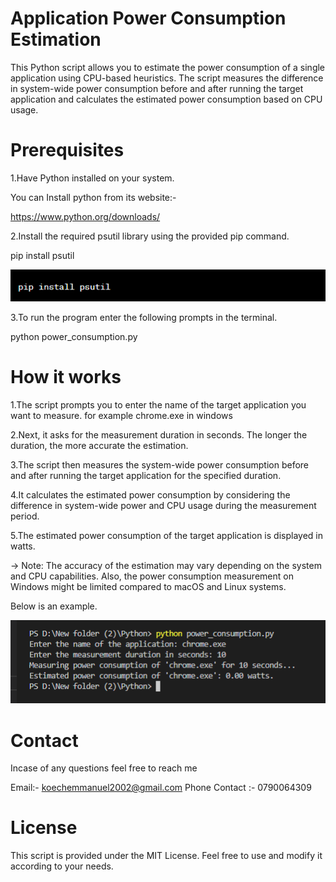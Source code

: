 # Application Power Consumption Estimation
This Python script allows you to estimate the power consumption of a single application using CPU-based heuristics. The script measures the difference in system-wide power consumption before and after running the target application and calculates the estimated power consumption based on CPU usage.

# Prerequisites
1.Have Python installed on your system.

You can Install python from its website:-

https://www.python.org/downloads/


2.Install the required psutil library using the provided pip command.

pip install psutil

![Alt text](pip.png)


3.To run the program enter the following prompts in the terminal.

python power_consumption.py


# How it works
1.The script prompts you to enter the name of the target application you want to measure. for example chrome.exe in windows

2.Next, it asks for the measurement duration in seconds. The longer the duration, the more accurate the estimation.

3.The script then measures the system-wide power consumption before and after running the target application for the specified duration.

4.It calculates the estimated power consumption by considering the difference in system-wide power and CPU usage during the measurement period.

5.The estimated power consumption of the target application is displayed in watts.

-> Note: The accuracy of the estimation may vary depending on the system and CPU capabilities. Also, the power consumption measurement on Windows might be limited compared to macOS and Linux systems.

Below is an example.

![Alt text](<Screenshot (20).png>)

# Contact
Incase of any questions feel free to reach me 

Email:- koechemmanuel2002@gmail.com
Phone Contact :- 0790064309

# License
This script is provided under the MIT License. Feel free to use and modify it according to your needs.